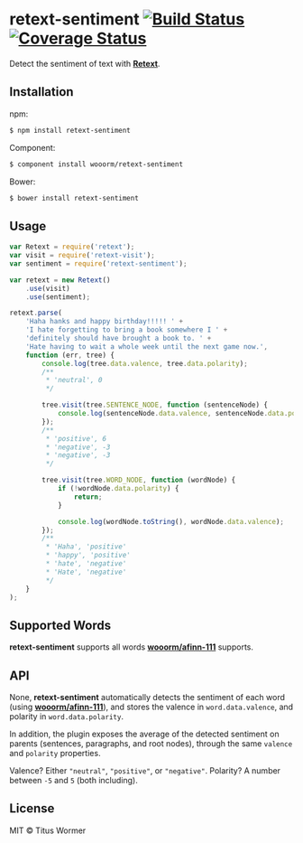 # retext-sentiment [![Build Status](https://img.shields.io/travis/wooorm/retext-sentiment.svg?style=flat)](https://travis-ci.org/wooorm/retext-sentiment) [![Coverage Status](https://img.shields.io/coveralls/wooorm/retext-sentiment.svg?style=flat)](https://coveralls.io/r/wooorm/retext-sentiment?branch=master)

Detect the sentiment of text with **[Retext](https://github.com/wooorm/retext "Retext")**.

## Installation

npm:
```sh
$ npm install retext-sentiment
```

Component:
```sh
$ component install wooorm/retext-sentiment
```

Bower:
```sh
$ bower install retext-sentiment
```

## Usage

```js
var Retext = require('retext');
var visit = require('retext-visit');
var sentiment = require('retext-sentiment');

var retext = new Retext()
    .use(visit)
    .use(sentiment);

retext.parse(
    'Haha hanks and happy birthday!!!!! ' +
    'I hate forgetting to bring a book somewhere I ' +
    'definitely should have brought a book to. ' +
    'Hate having to wait a whole week until the next game now.',
    function (err, tree) {
        console.log(tree.data.valence, tree.data.polarity);
        /**
         * 'neutral', 0
         */

        tree.visit(tree.SENTENCE_NODE, function (sentenceNode) {
            console.log(sentenceNode.data.valence, sentenceNode.data.polarity);
        });
        /**
         * 'positive', 6
         * 'negative', -3
         * 'negative', -3
         */

        tree.visit(tree.WORD_NODE, function (wordNode) {
            if (!wordNode.data.polarity) {
                return;
            }

            console.log(wordNode.toString(), wordNode.data.valence);
        });
        /**
         * 'Haha', 'positive'
         * 'happy', 'positive'
         * 'hate', 'negative'
         * 'Hate', 'negative'
         */
    }
);
```

## Supported Words

**retext-sentiment** supports all words **[wooorm/afinn-111](https://github.com/wooorm/afinn-111#supported-words)** supports.

## API

None, **retext-sentiment** automatically detects the sentiment of each word (using **[wooorm/afinn-111](https://github.com/wooorm/afinn-111)**), and stores the valence in `word.data.valence`, and polarity in `word.data.polarity`.

In addition, the plugin exposes the average of the detected sentiment on parents (sentences, paragraphs, and root nodes), through the same `valence` and `polarity` properties.

Valence? Either `"neutral"`, `"positive"`, or `"negative"`.
Polarity? A number between `-5` and `5` (both including).

## License

MIT © Titus Wormer
